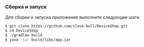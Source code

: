 ### Сборка и запуск

Для сборки и запуска приложения выполните следующие шаги

```sh
$ git clone https://github.com/slava-bull/DeviceShop.git
$ cd DeviceShop
$ ./gradlew build
$ java -jar build/libs/app.jar
```